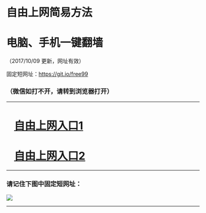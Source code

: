 ﻿# 自由上网简易方法

# 电脑、手机一键翻墙

（2017/10/09 更新，网址有效）

固定短网址：https://git.io/free99

### （微信如打不开，请转到浏览器打开）


***





# &nbsp;&nbsp; <a href="http://ft267716064.fwq-tz-1001.info/fwqtz01.html?t=100900127274 " target="_blank">自由上网入口1</a>
# &nbsp;&nbsp; <a href="http://ft13320258.fwq-tz-1002.info/fwqtz02.html?t=100900115774 " target="_blank">自由上网入口2</a>
***

### 请记住下图中固定短网址：

<img src="https://s3-us-west-2.amazonaws.com/fwq-1001/yjfq-20170905okok.png" /> 


***

